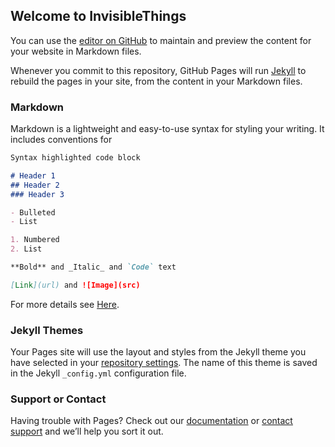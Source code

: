 ## Welcome to InvisibleThings

You can use the [editor on GitHub](https://github.com/invisiblethings/invisiblethings/edit/main/README.md) to maintain and preview the content for your website in Markdown files.

Whenever you commit to this repository, GitHub Pages will run [Jekyll](https://jekyllrb.com/) to rebuild the pages in your site, from the content in your Markdown files.

### Markdown

Markdown is a lightweight and easy-to-use syntax for styling your writing. It includes conventions for

```markdown
Syntax highlighted code block

# Header 1
## Header 2
### Header 3

- Bulleted
- List

1. Numbered
2. List

**Bold** and _Italic_ and `Code` text

[Link](url) and ![Image](src)
```

For more details see [Here]([https://danhon.substack.com/archive]).

### Jekyll Themes

Your Pages site will use the layout and styles from the Jekyll theme you have selected in your [repository settings](https://github.com/invisiblethings/invisiblethings/settings/pages). The name of this theme is saved in the Jekyll `_config.yml` configuration file.

### Support or Contact

Having trouble with Pages? Check out our [documentation](https://www.jojochips.com/) or [contact support](https://support.github.com/contact) and we’ll help you sort it out.
